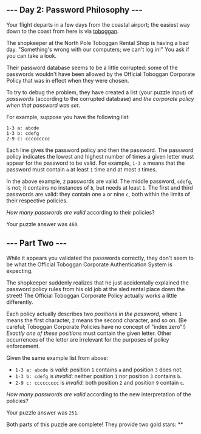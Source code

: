 --- Day 2: Password Philosophy ---
----------------------------------

Your flight departs in a few days from the coastal airport; the easiest
way down to the coast from here is via [toboggan].

The shopkeeper at the North Pole Toboggan Rental Shop is having a bad
day. "Something's wrong with our computers; we can't log in!" You ask if
you can take a look.

Their password database seems to be a little corrupted: some of the
passwords wouldn't have been allowed by the Official Toboggan Corporate
Policy that was in effect when they were chosen.

To try to debug the problem, they have created a list (your puzzle
input) of *passwords* (according to the corrupted database) and *the
corporate policy when that password was set*.

For example, suppose you have the following list:

    1-3 a: abcde
    1-3 b: cdefg
    2-9 c: ccccccccc

Each line gives the password policy and then the password. The password
policy indicates the lowest and highest number of times a given letter
must appear for the password to be valid. For example, `1-3 a` means
that the password must contain `a` at least `1` time and at most `3`
times.

In the above example, `2` passwords are valid. The middle password,
`cdefg`, is not; it contains no instances of `b`, but needs at least
`1`. The first and third passwords are valid: they contain one `a` or
nine `c`, both within the limits of their respective policies.

*How many passwords are valid* according to their policies?

Your puzzle answer was `460`.

--- Part Two ---
----------------

While it appears you validated the passwords correctly, they don't seem
to be what the Official Toboggan Corporate Authentication System is
expecting.

The shopkeeper suddenly realizes that he just accidentally explained the
password policy rules from his old job at the sled rental place down the
street! The Official Toboggan Corporate Policy actually works a little
differently.

Each policy actually describes two *positions in the password*, where
`1` means the first character, `2` means the second character, and so
on. (Be careful; Toboggan Corporate Policies have no concept of "index
zero"!) *Exactly one of these positions* must contain the given letter.
Other occurrences of the letter are irrelevant for the purposes of
policy enforcement.

Given the same example list from above:

-   `1-3 a: abcde` is *valid*: position `1` contains `a` and position
    `3` does not.
-   `1-3 b: cdefg` is *invalid*: neither position `1` nor position `3`
    contains `b`.
-   `2-9 c: ccccccccc` is *invalid*: both position `2` and position `9`
    contain `c`.

*How many passwords are valid* according to the new interpretation of
the policies?

Your puzzle answer was `251`.

Both parts of this puzzle are complete! They provide two gold stars:
\*\*

  [toboggan]: https://en.wikipedia.org/wiki/Toboggan
